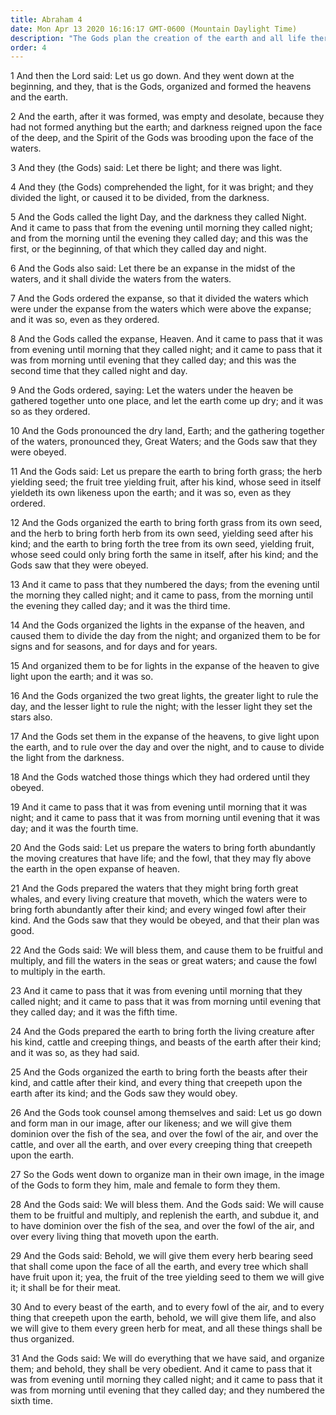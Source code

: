 ```yaml
---
title: Abraham 4
date: Mon Apr 13 2020 16:16:17 GMT-0600 (Mountain Daylight Time)
description: "The Gods plan the creation of the earth and all life thereon—Their plans for the six days of creation are set forth."
order: 4
---
```


1 And then the Lord said: Let us go down. And they went down at the beginning, and they, that is the Gods, organized and formed the heavens and the earth.

2 And the earth, after it was formed, was empty and desolate, because they had not formed anything but the earth; and darkness reigned upon the face of the deep, and the Spirit of the Gods was brooding upon the face of the waters.

3 And they (the Gods) said: Let there be light; and there was light.

4 And they (the Gods) comprehended the light, for it was bright; and they divided the light, or caused it to be divided, from the darkness.

5 And the Gods called the light Day, and the darkness they called Night. And it came to pass that from the evening until morning they called night; and from the morning until the evening they called day; and this was the first, or the beginning, of that which they called day and night.

6 And the Gods also said: Let there be an expanse in the midst of the waters, and it shall divide the waters from the waters.

7 And the Gods ordered the expanse, so that it divided the waters which were under the expanse from the waters which were above the expanse; and it was so, even as they ordered.

8 And the Gods called the expanse, Heaven. And it came to pass that it was from evening until morning that they called night; and it came to pass that it was from morning until evening that they called day; and this was the second time that they called night and day.

9 And the Gods ordered, saying: Let the waters under the heaven be gathered together unto one place, and let the earth come up dry; and it was so as they ordered.

10 And the Gods pronounced the dry land, Earth; and the gathering together of the waters, pronounced they, Great Waters; and the Gods saw that they were obeyed.

11 And the Gods said: Let us prepare the earth to bring forth grass; the herb yielding seed; the fruit tree yielding fruit, after his kind, whose seed in itself yieldeth its own likeness upon the earth; and it was so, even as they ordered.

12 And the Gods organized the earth to bring forth grass from its own seed, and the herb to bring forth herb from its own seed, yielding seed after his kind; and the earth to bring forth the tree from its own seed, yielding fruit, whose seed could only bring forth the same in itself, after his kind; and the Gods saw that they were obeyed.

13 And it came to pass that they numbered the days; from the evening until the morning they called night; and it came to pass, from the morning until the evening they called day; and it was the third time.

14 And the Gods organized the lights in the expanse of the heaven, and caused them to divide the day from the night; and organized them to be for signs and for seasons, and for days and for years.

15 And organized them to be for lights in the expanse of the heaven to give light upon the earth; and it was so.

16 And the Gods organized the two great lights, the greater light to rule the day, and the lesser light to rule the night; with the lesser light they set the stars also.

17 And the Gods set them in the expanse of the heavens, to give light upon the earth, and to rule over the day and over the night, and to cause to divide the light from the darkness.

18 And the Gods watched those things which they had ordered until they obeyed.

19 And it came to pass that it was from evening until morning that it was night; and it came to pass that it was from morning until evening that it was day; and it was the fourth time.

20 And the Gods said: Let us prepare the waters to bring forth abundantly the moving creatures that have life; and the fowl, that they may fly above the earth in the open expanse of heaven.

21 And the Gods prepared the waters that they might bring forth great whales, and every living creature that moveth, which the waters were to bring forth abundantly after their kind; and every winged fowl after their kind. And the Gods saw that they would be obeyed, and that their plan was good.

22 And the Gods said: We will bless them, and cause them to be fruitful and multiply, and fill the waters in the seas or great waters; and cause the fowl to multiply in the earth.

23 And it came to pass that it was from evening until morning that they called night; and it came to pass that it was from morning until evening that they called day; and it was the fifth time.

24 And the Gods prepared the earth to bring forth the living creature after his kind, cattle and creeping things, and beasts of the earth after their kind; and it was so, as they had said.

25 And the Gods organized the earth to bring forth the beasts after their kind, and cattle after their kind, and every thing that creepeth upon the earth after its kind; and the Gods saw they would obey.

26 And the Gods took counsel among themselves and said: Let us go down and form man in our image, after our likeness; and we will give them dominion over the fish of the sea, and over the fowl of the air, and over the cattle, and over all the earth, and over every creeping thing that creepeth upon the earth.

27 So the Gods went down to organize man in their own image, in the image of the Gods to form they him, male and female to form they them.

28 And the Gods said: We will bless them. And the Gods said: We will cause them to be fruitful and multiply, and replenish the earth, and subdue it, and to have dominion over the fish of the sea, and over the fowl of the air, and over every living thing that moveth upon the earth.

29 And the Gods said: Behold, we will give them every herb bearing seed that shall come upon the face of all the earth, and every tree which shall have fruit upon it; yea, the fruit of the tree yielding seed to them we will give it; it shall be for their meat.

30 And to every beast of the earth, and to every fowl of the air, and to every thing that creepeth upon the earth, behold, we will give them life, and also we will give to them every green herb for meat, and all these things shall be thus organized.

31 And the Gods said: We will do everything that we have said, and organize them; and behold, they shall be very obedient. And it came to pass that it was from evening until morning they called night; and it came to pass that it was from morning until evening that they called day; and they numbered the sixth time.
